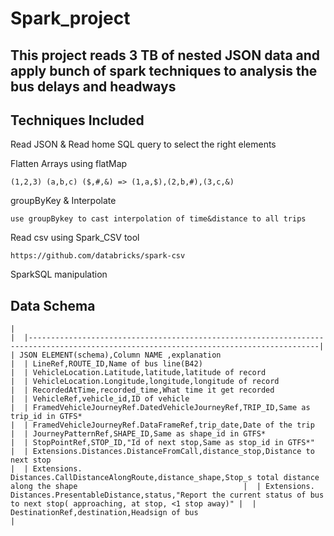 # Spark_project

## This project reads 3 TB of nested JSON data and apply bunch of spark techniques to analysis the bus delays and headways

## Techniques Included


Read JSON & Read home SQL query to select the right elements


Flatten Arrays using flatMap
```
(1,2,3) (a,b,c) ($,#,&) => (1,a,$),(2,b,#),(3,c,&)
```
groupByKey & Interpolate
```
use groupBykey to cast interpolation of time&distance to all trips
```
Read csv using Spark_CSV tool
```
https://github.com/databricks/spark-csv
```
SparkSQL manipulation

## Data Schema
``
|                                                                                                                                       | 
|---------------------------------------------------------------------------------------------------------------------------------------| 
| JSON ELEMENT(schema),Column NAME ,explanation                                                                                         | 
| LineRef,ROUTE_ID,Name of bus line(B42)                                                                                                | 
| VehicleLocation.Latitude,latitude,latitude of record                                                                                  | 
| VehicleLocation.Longitude,longitude,longitude of record                                                                               | 
| RecordedAtTime,recorded_time,What time it get recorded                                                                                | 
| VehicleRef,vehicle_id,ID of vehicle                                                                                                   | 
| FramedVehicleJourneyRef.DatedVehicleJourneyRef,TRIP_ID,Same as trip_id in GTFS*                                                       | 
| FramedVehicleJourneyRef.DataFrameRef,trip_date,Date of the trip                                                                       | 
| JourneyPatternRef,SHAPE_ID,Same as shape_id in GTFS*                                                                                  | 
| StopPointRef,STOP_ID,"Id of next stop,Same as stop_id in GTFS*"                                                                       | 
| Extensions.Distances.DistanceFromCall,distance_stop,Distance to next stop                                                             | 
| Extensions. Distances.CallDistanceAlongRoute,distance_shape,Stop_s total distance along the shape                                     | 
| Extensions. Distances.PresentableDistance,status,"Report the current status of bus to next stop( approaching, at stop, <1 stop away)" | 
| DestinationRef,destination,Headsign of bus                                                                                            | 
``